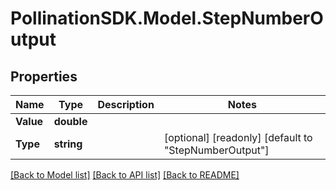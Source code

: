 
# PollinationSDK.Model.StepNumberOutput

## Properties

Name | Type | Description | Notes
------------ | ------------- | ------------- | -------------
**Value** | **double** |  | 
**Type** | **string** |  | [optional] [readonly] [default to "StepNumberOutput"]

[[Back to Model list]](../README.md#documentation-for-models)
[[Back to API list]](../README.md#documentation-for-api-endpoints)
[[Back to README]](../README.md)


